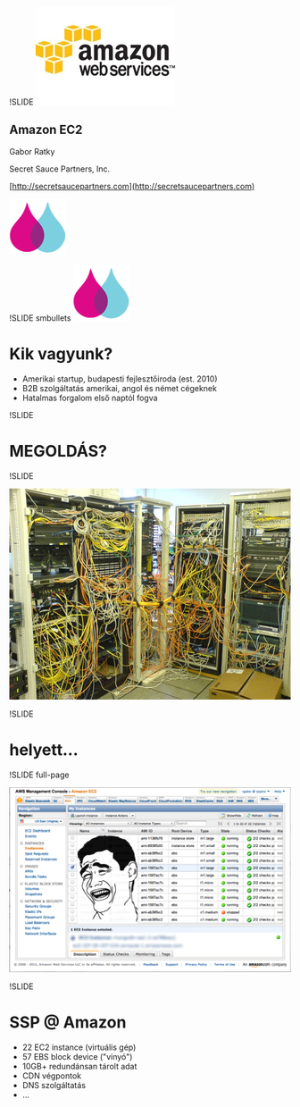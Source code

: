 !SLIDE 
![Amazon Web Services](aws.jpg)

## Amazon EC2

Gabor Ratky

Secret Sauce Partners, Inc.

[http://secretsaucepartners.com](http://secretsaucepartners.com)

![Secret Sauce Partners](ssp.png)

!SLIDE smbullets
![Secret Sauce Partners](ssp.png)

# Kik vagyunk?

* Amerikai startup, budapesti fejlesztőiroda (est. 2010)
* B2B szolgáltatás amerikai, angol és német cégeknek
* Hatalmas forgalom első naptól fogva

!SLIDE

# MEGOLDÁS?

!SLIDE

![Cable mess](cables.jpg)

!SLIDE

# helyett...

!SLIDE full-page

![AWS Console](aws_console.png)

!SLIDE

# SSP @ Amazon

* 22 EC2 instance (virtuális gép)
* 57 EBS block device ("vinyó")
* 10GB+ redundánsan tárolt adat
* CDN végpontok
* DNS szolgáltatás
* ...
